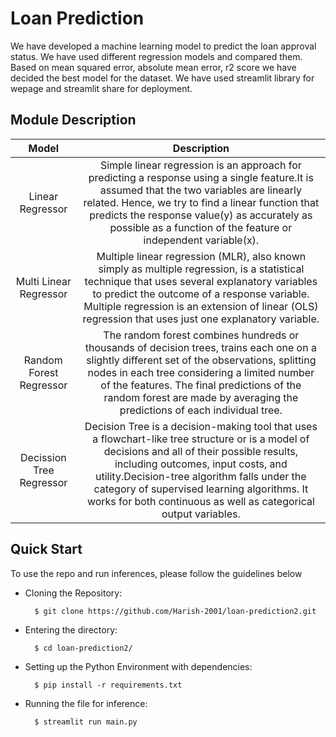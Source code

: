 # Loan Prediction
We have developed a machine learning model to predict the loan approval status. We have used different regression models and compared them. Based on mean squared error, absolute mean error, r2 score we have decided the best model for the dataset. We have used streamlit library for wepage and streamlit share for deployment.
</br>

## Module Description
Model | Description | 
:-------------: | :---------: |
Linear Regressor | Simple linear regression is an approach for predicting a response using a single feature.It is assumed that the two variables are linearly related. Hence, we try to find a linear function that predicts the response value(y) as accurately as possible as a function of the feature or independent variable(x). | 
Multi Linear Regressor | Multiple linear regression (MLR), also known simply as multiple regression, is a statistical technique that uses several explanatory variables to predict the outcome of a response variable. Multiple regression is an extension of linear (OLS) regression that uses just one explanatory variable. | 
Random Forest Regressor | The random forest combines hundreds or thousands of decision trees, trains each one on a slightly different set of the observations, splitting nodes in each tree considering a limited number of the features. The final predictions of the random forest are made by averaging the predictions of each individual tree. |
Decission Tree Regressor | Decision Tree is a decision-making tool that uses a flowchart-like tree structure or is a model of decisions and all of their possible results, including outcomes, input costs, and utility.Decision-tree algorithm falls under the category of supervised learning algorithms. It works for both continuous as well as categorical output variables. |
## Quick Start
To use the repo and run inferences, please follow the guidelines below
</br>
- Cloning the Repository: 

        $ git clone https://github.com/Harish-2001/loan-prediction2.git
        
- Entering the directory: 

        $ cd loan-prediction2/
        
- Setting up the Python Environment with dependencies:

        $ pip install -r requirements.txt

- Running the file for inference:

        $ streamlit run main.py
